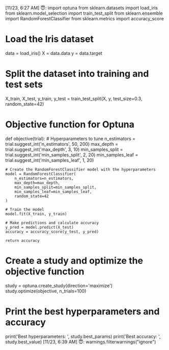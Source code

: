 [11/23, 6:27 AM] 😇: import optuna
from sklearn.datasets import load_iris
from sklearn.model_selection import train_test_split
from sklearn.ensemble import RandomForestClassifier
from sklearn.metrics import accuracy_score

# Load the Iris dataset
data = load_iris()
X = data.data
y = data.target

# Split the dataset into training and test sets
X_train, X_test, y_train, y_test = train_test_split(X, y, test_size=0.3, random_state=42)

# Objective function for Optuna
def objective(trial):
    # Hyperparameters to tune
    n_estimators = trial.suggest_int('n_estimators', 50, 200)
    max_depth = trial.suggest_int('max_depth', 3, 10)
    min_samples_split = trial.suggest_int('min_samples_split', 2, 20)
    min_samples_leaf = trial.suggest_int('min_samples_leaf', 1, 20)
    
    # Create the RandomForestClassifier model with the hyperparameters
    model = RandomForestClassifier(
        n_estimators=n_estimators,
        max_depth=max_depth,
        min_samples_split=min_samples_split,
        min_samples_leaf=min_samples_leaf,
        random_state=42
    )
    
    # Train the model
    model.fit(X_train, y_train)
    
    # Make predictions and calculate accuracy
    y_pred = model.predict(X_test)
    accuracy = accuracy_score(y_test, y_pred)
    
    return accuracy

# Create a study and optimize the objective function
study = optuna.create_study(direction='maximize')
study.optimize(objective, n_trials=100)

# Print the best hyperparameters and accuracy
print('Best hyperparameters: ', study.best_params)
print('Best accuracy: ', study.best_value)
[11/23, 6:39 AM] 😇: warnings.filterwarnings("ignore")

